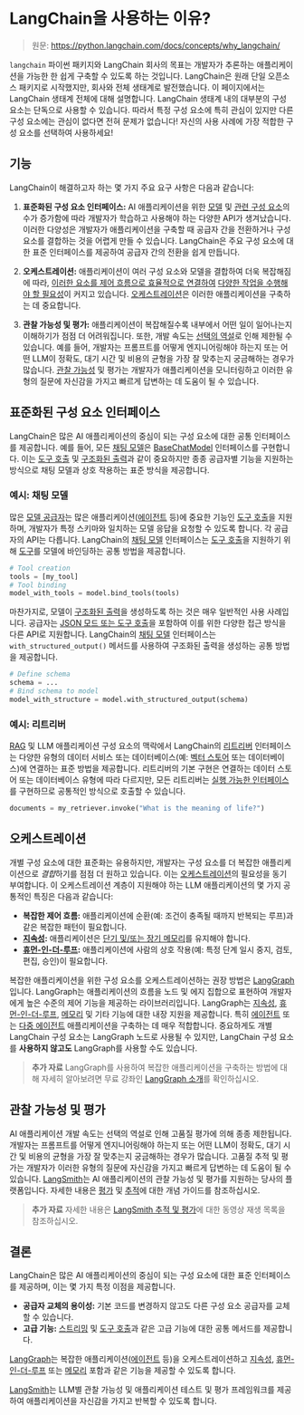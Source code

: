 # LangChain을 사용하는 이유?

> 원문: <https://python.langchain.com/docs/concepts/why_langchain/>

`langchain` 파이썬 패키지와 LangChain 회사의 목표는 개발자가 추론하는 애플리케이션을 가능한 한 쉽게 구축할 수 있도록 하는 것입니다. LangChain은 원래 단일 오픈소스 패키지로 시작했지만, 회사와 전체 생태계로 발전했습니다. 이 페이지에서는 LangChain 생태계 전체에 대해 설명합니다. LangChain 생태계 내의 대부분의 구성 요소는 단독으로 사용할 수 있습니다. 따라서 특정 구성 요소에 특히 관심이 있지만 다른 구성 요소에는 관심이 없다면 전혀 문제가 없습니다! 자신의 사용 사례에 가장 적합한 구성 요소를 선택하여 사용하세요!

## 기능

LangChain이 해결하고자 하는 몇 가지 주요 요구 사항은 다음과 같습니다:

1.  **표준화된 구성 요소 인터페이스:** AI 애플리케이션을 위한 [모델](/docs/integrations/chat/) 및 [관련 구성 요소](/docs/integrations/vectorstores/)의 수가 증가함에 따라 개발자가 학습하고 사용해야 하는 다양한 API가 생겨났습니다. 이러한 다양성은 개발자가 애플리케이션을 구축할 때 공급자 간을 전환하거나 구성 요소를 결합하는 것을 어렵게 만들 수 있습니다. LangChain은 주요 구성 요소에 대한 표준 인터페이스를 제공하여 공급자 간의 전환을 쉽게 만듭니다.

2.  **오케스트레이션:** 애플리케이션이 여러 구성 요소와 모델을 결합하여 더욱 복잡해짐에 따라, [이러한 요소를 제어 흐름으로 효율적으로 연결하여](/posts/2023-06-23-agent/) [다양한 작업을 수행해야 할 필요성](/article/generative-ais-act-o1/)이 커지고 있습니다. [오케스트레이션](<https://en.wikipedia.org/wiki/Orchestration_(computing)>)은 이러한 애플리케이션을 구축하는 데 중요합니다.

3.  **관찰 가능성 및 평가:** 애플리케이션이 복잡해질수록 내부에서 어떤 일이 일어나는지 이해하기가 점점 더 어려워집니다. 또한, 개발 속도는 [선택의 역설](https://en.wikipedia.org/wiki/Paradox_of_choice)로 인해 제한될 수 있습니다. 예를 들어, 개발자는 프롬프트를 어떻게 엔지니어링해야 하는지 또는 어떤 LLM이 정확도, 대기 시간 및 비용의 균형을 가장 잘 맞추는지 궁금해하는 경우가 많습니다. [관찰 가능성](https://en.wikipedia.org/wiki/Observability) 및 평가는 개발자가 애플리케이션을 모니터링하고 이러한 유형의 질문에 자신감을 가지고 빠르게 답변하는 데 도움이 될 수 있습니다.

## 표준화된 구성 요소 인터페이스

LangChain은 많은 AI 애플리케이션의 중심이 되는 구성 요소에 대한 공통 인터페이스를 제공합니다. 예를 들어, 모든 [채팅 모델](/docs/concepts/chat_models/)은 [BaseChatModel](https://python.langchain.com/api_reference/core/language_models/langchain_core.language_models.chat_models.BaseChatModel.html) 인터페이스를 구현합니다. 이는 [도구 호출](/docs/concepts/tool_calling/) 및 [구조화된 출력](/docs/concepts/structured_outputs/)과 같이 중요하지만 종종 공급자별 기능을 지원하는 방식으로 채팅 모델과 상호 작용하는 표준 방식을 제공합니다.

### 예시: 채팅 모델

많은 [모델 공급자](/docs/concepts/chat_models/)는 많은 애플리케이션([에이전트](https://langchain-ai.github.io/langgraph/concepts/agentic_concepts/) 등)에 중요한 기능인 [도구 호출](/docs/concepts/tool_calling/)을 지원하며, 개발자가 특정 스키마와 일치하는 모델 응답을 요청할 수 있도록 합니다. 각 공급자의 API는 다릅니다. LangChain의 [채팅 모델](/docs/concepts/chat_models/) 인터페이스는 [도구 호출](/docs/concepts/tool_calling/)을 지원하기 위해 [도구](/docs/concepts/tools/)를 모델에 바인딩하는 공통 방법을 제공합니다.

```python
# Tool creation
tools = [my_tool]
# Tool binding
model_with_tools = model.bind_tools(tools)
```

마찬가지로, 모델이 [구조화된 출력](/docs/concepts/structured_outputs/)을 생성하도록 하는 것은 매우 일반적인 사용 사례입니다. 공급자는 [JSON 모드 또는 도구 호출](https://platform.openai.com/docs/guides/structured-outputs)을 포함하여 이를 위한 다양한 접근 방식을 다른 API로 지원합니다. LangChain의 [채팅 모델](/docs/concepts/chat_models/) 인터페이스는 `with_structured_output()` 메서드를 사용하여 구조화된 출력을 생성하는 공통 방법을 제공합니다.

```python
# Define schema
schema = ...
# Bind schema to model
model_with_structure = model.with_structured_output(schema)
```

### 예시: 리트리버

[RAG](/docs/concepts/rag/) 및 LLM 애플리케이션 구성 요소의 맥락에서 LangChain의 [리트리버](/docs/concepts/retrievers/) 인터페이스는 다양한 유형의 데이터 서비스 또는 데이터베이스(예: [벡터 스토어](/docs/concepts/vectorstores/) 또는 데이터베이스)에 연결하는 표준 방법을 제공합니다. 리트리버의 기본 구현은 연결하는 데이터 스토어 또는 데이터베이스 유형에 따라 다르지만, 모든 리트리버는 [실행 가능한 인터페이스](/docs/concepts/runnables/)를 구현하므로 공통적인 방식으로 호출할 수 있습니다.

```python
documents = my_retriever.invoke("What is the meaning of life?")
```

## 오케스트레이션

개별 구성 요소에 대한 표준화는 유용하지만, 개발자는 구성 요소를 더 복잡한 애플리케이션으로 *결합*하기를 점점 더 원하고 있습니다. 이는 [오케스트레이션](<https://en.wikipedia.org/wiki/Orchestration_(computing)>)의 필요성을 동기 부여합니다. 이 오케스트레이션 계층이 지원해야 하는 LLM 애플리케이션의 몇 가지 공통적인 특징은 다음과 같습니다:

- **복잡한 제어 흐름:** 애플리케이션에 순환(예: 조건이 충족될 때까지 반복되는 루프)과 같은 복잡한 패턴이 필요합니다.
- **[지속성](https://langchain-ai.github.io/langgraph/concepts/persistence/):** 애플리케이션은 [단기 및/또는 장기 메모리](https://langchain-ai.github.io/langgraph/concepts/memory/)를 유지해야 합니다.
- **[휴먼-인-더-루프](https://langchain-ai.github.io/langgraph/concepts/human_in_the_loop/):** 애플리케이션에 사람의 상호 작용(예: 특정 단계 일시 중지, 검토, 편집, 승인)이 필요합니다.

복잡한 애플리케이션을 위한 구성 요소를 오케스트레이션하는 권장 방법은 [LangGraph](https://langchain-ai.github.io/langgraph/concepts/high_level/)입니다. LangGraph는 애플리케이션의 흐름을 노드 및 에지 집합으로 표현하여 개발자에게 높은 수준의 제어 기능을 제공하는 라이브러리입니다. LangGraph는 [지속성](https://langchain-ai.github.io/langgraph/concepts/persistence/), [휴먼-인-더-루프](https://langchain-ai.github.io/langgraph/concepts/human_in_the_loop/), [메모리](https://langchain-ai.github.io/langgraph/concepts/memory/) 및 기타 기능에 대한 내장 지원을 제공합니다. 특히 [에이전트](https://langchain-ai.github.io/langgraph/concepts/agentic_concepts/) 또는 [다중 에이전트](https://langchain-ai.github.io/langgraph/concepts/multi_agent/) 애플리케이션을 구축하는 데 매우 적합합니다. 중요하게도 개별 LangChain 구성 요소는 LangGraph 노드로 사용될 수 있지만, LangChain 구성 요소를 **사용하지 않고도** LangGraph를 사용할 수도 있습니다.

> **추가 자료**
> LangGraph를 사용하여 복잡한 애플리케이션을 구축하는 방법에 대해 자세히 알아보려면 무료 강좌인 [LangGraph 소개](https://academy.langchain.com/courses/intro-to-langgraph)를 확인하십시오.

## 관찰 가능성 및 평가

AI 애플리케이션 개발 속도는 선택의 역설로 인해 고품질 평가에 의해 종종 제한됩니다. 개발자는 프롬프트를 어떻게 엔지니어링해야 하는지 또는 어떤 LLM이 정확도, 대기 시간 및 비용의 균형을 가장 잘 맞추는지 궁금해하는 경우가 많습니다. 고품질 추적 및 평가는 개발자가 이러한 유형의 질문에 자신감을 가지고 빠르게 답변하는 데 도움이 될 수 있습니다. [LangSmith](https://docs.smith.langchain.com/)는 AI 애플리케이션의 관찰 가능성 및 평가를 지원하는 당사의 플랫폼입니다. 자세한 내용은 [평가](https://docs.smith.langchain.com/concepts/evaluation) 및 [추적](https://docs.smith.langchain.com/concepts/tracing)에 대한 개념 가이드를 참조하십시오.

> **추가 자료**
> 자세한 내용은 [LangSmith 추적 및 평가](https://youtube.com/playlist?list=PLfaIDFEXuae0um8Fj0V4dHG37fGFU8Q5S&feature=shared)에 대한 동영상 재생 목록을 참조하십시오.

## 결론

LangChain은 많은 AI 애플리케이션의 중심이 되는 구성 요소에 대한 표준 인터페이스를 제공하며, 이는 몇 가지 특정 이점을 제공합니다.

- **공급자 교체의 용이성:** 기본 코드를 변경하지 않고도 다른 구성 요소 공급자를 교체할 수 있습니다.
- **고급 기능:** [스트리밍](/docs/concepts/streaming/) 및 [도구 호출](/docs/concepts/tool_calling/)과 같은 고급 기능에 대한 공통 메서드를 제공합니다.

[LangGraph](https://langchain-ai.github.io/langgraph/concepts/high_level/)는 복잡한 애플리케이션([에이전트](/docs/concepts/agents/) 등)을 오케스트레이션하고 [지속성](https://langchain-ai.github.io/langgraph/concepts/persistence/), [휴먼-인-더-루프](https://langchain-ai.github.io/langgraph/concepts/human_in_the_loop/) 또는 [메모리](https://langchain-ai.github.io/langgraph/concepts/memory/) 포함과 같은 기능을 제공할 수 있도록 합니다.

[LangSmith](https://docs.smith.langchain.com/)는 LLM별 관찰 가능성 및 애플리케이션 테스트 및 평가 프레임워크를 제공하여 애플리케이션을 자신감을 가지고 반복할 수 있도록 합니다.
